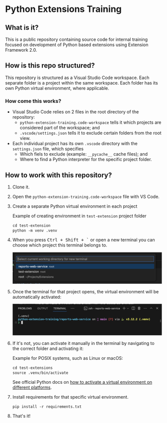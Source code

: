 # Python Extensions Training

## What is it?

This is a public repository containing source code for internal
training focused on development of Python based extensions using 
Extension Framework 2.0.

## How is this repo structured?

This repository is structured as a Visual Studio Code workspace.
Each separate folder is a project within the same workspace. Each folder
has its own Python virtual environment, where applicable.

### How come this works?

* Visual Studio Code relies on 2 files in the root directory of the repository:
  * `python-extension-training.code-workspace` tells it which projects are considered part of the workspace; and
  * `.vscode/settings.json` tells it to exclude certain folders from the root view.
* Each individual project has its own `.vscode` directory with the `settings.json` file, which specifies
  * Which fiels to exclude (example: `__pycache__` cache files); and
  * Where to find a Python interpreter for the specific project folder.

## How to work with this repository?

1. Clone it.
2. Open the `python-extension-training.code-workspace` file with VS Code.
3. Create a separate Python virtual environment in each project
   
   Example of creating environment in `test-extension` project folder

   ```shell
   cd test-extension
   python -m venv .venv
   ```

4. When you press <kbd>Ctrl + Shift + `</kbd> or open a new terminal you can choose which project
   this terminal belongs to.
   
   ![alt text](docs/vscode-select-terminal.png)

5. Once the terminal for that project opens, the virtual environment will be automatically activated:

   ![alt text](docs/vscode-venv-active-terminal.png)

6. If it's not, you can activate it manually in the terminal by navigating to the correct folder and activating it:

   Example for POSIX systems, such as Linux or macOS:

   ```shell
   cd test-extensions
   source .venv/bin/activate
   ```

   See official Python docs on [how to activate a virtual environment on different platforms](https://docs.python.org/3/library/venv.html#how-venvs-work).

7. Install requirements for that specific virtual environment.

   ```shell
   pip install -r requirements.txt
   ```

8. That's it!